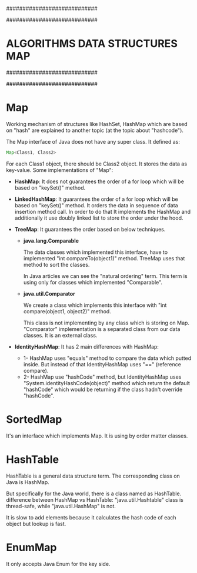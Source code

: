 ############################

############################
# ALGORITHMS DATA STRUCTURES MAP
############################

############################

# Map
Working mechanism of structures like HashSet, HashMap which are based on "hash" are explained to another topic (at the topic about "hashcode").

The Map interface of Java does not have any super class. It defined as:

```java
Map<Class1, Class2>
```

For each Class1 object, there should be Class2 object. It stores the data as key-value. Some implementations of "Map":

- __HashMap__: It does not guarantees the order of a for loop which will be based on "keySet()" method.

- __LinkedHashMap__: It guarantees the order of a for loop which will be based on "keySet()" method. It orders the data in sequence of data insertion method call. In order to do that It implements the HashMap and additionally it use doubly linked list to store the order under the hood.

- __TreeMap__: It guarantees the order based on below techniques.

  - __java.lang.Comparable__

    The data classes which implemented this interface, have to implemented "int compareTo(object1)" method. TreeMap uses that method to sort the classes.

    In Java articles we can see the "natural ordering" term. This term is using only for classes which implemented "Comparable".

  - __java.util.Comparator__

    We create a class which implements this interface with "int compare(object1, object2)" method.

    This class is not implementing by any class which is storing on Map. "Comparator" implementation is a separated class from our data classes. It is an external class.

- __IdentityHashMap__: It has 2 main differences with HashMap:
  - 1- HashMap uses "equals" method to compare the data which putted inside. But instead of that IdentityHashMap uses "==" (reference compare).
  - 2- HashMap use "hashCode" method, but IdentityHashMap uses "System.identityHashCode(object)" method which return the default "hashCode" which would be returning if the class hadn't override "hashCode".

# SortedMap
It's an interface which implements Map. It is using by order matter classes.

# HashTable
HashTable is a general data structure term. The corresponding class on Java is HashMap.

But specifically for the Java world, there is a class named as HashTable. difference between HashMap vs HashTable: "java.util.Hashtable" class is thread-safe, while "java.util.HashMap" is not.

It is slow to add elements because it calculates the hash code of each object but lookup is fast.

# EnumMap
It only accepts Java Enum for the key side.
